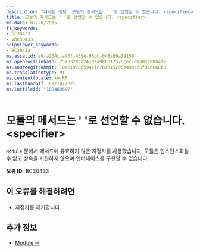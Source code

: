 ```yaml
---
description: "자세한 정보: 모듈의 메서드는 ' '로 선언할 수 없습니다. <specifier>"
title: 모듈의 메서드는 ' '로 선언할 수 없습니다. <specifier>
ms.date: 07/20/2015
f1_keywords:
- bc30433
- vbc30433
helpviewer_keywords:
- BC30433
ms.assetid: e9fa204c-a40f-439e-95bb-048a89a19159
ms.openlocfilehash: 2590378c824189a986b17576cecce1a02280b4fe
ms.sourcegitcommit: 10e719780594efc781b15295e499c66f316068b8
ms.translationtype: MT
ms.contentlocale: ko-KR
ms.lasthandoff: 02/14/2021
ms.locfileid: "100469697"
---
```

# <a name="methods-in-a-module-cannot-be-declared-specifier"></a>모듈의 메서드는 ' '로 선언할 수 없습니다. \<specifier>

`Module` 문에서 메서드에 유효하지 않은 지정자를 사용했습니다. 모듈은 인스턴스화될 수 없고 상속을 지원하지 않으며 인터페이스를 구현할 수 없습니다.  
  
 **오류 ID:** BC30433  
  
## <a name="to-correct-this-error"></a>이 오류를 해결하려면  
  
- 지정자를 제거합니다.  
  
## <a name="see-also"></a>추가 정보

- [Module 문](../language-reference/statements/module-statement.md)
